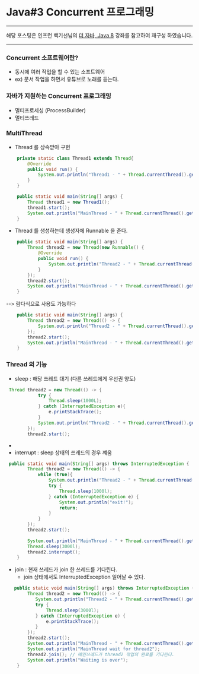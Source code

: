 # Java#3 Concurrent 프로그래밍 

---

해당 포스팅은 인프런 백기선님의 [더 자바, Java 8](https://www.whiteship.me/courses/) 강좌를 참고하여 재구성 하였습니다.

---

### Concurrent 소프트웨어란?
- 동시에 여러 작업을 할 수 있는 소프트웨어 
- ex) 문서 작업을 하면서 유튜브로 노래를 듣는다. 

### 자바가 지원하는 Concurrent 프로그래밍 
- 멀티프로세싱 (ProcessBuilder)
- 멀티쓰레드 

### MultiThread 
- Thread 를 상속받아 구현
```java
    private static class Thread1 extends Thread{
        @Override
        public void run() {
            System.out.println("Thread1 - " + Thread.currentThread().getName());
        }
    }

    public static void main(String[] args) {
        Thread thread1 = new Thread1();
        thread1.start();
        System.out.println("MainThread - " + Thread.currentThread().getName() );
    }
```
- Thread 를 생성하는데 생성자에 Runnable 을 준다. 
```java
    public static void main(String[] args) {
        Thread thread2 = new Thread(new Runnable() {
            @Override
            public void run() {
                System.out.println("Thread2 - " + Thread.currentThread().getName());
            }
        });
        thread2.start();
        System.out.println("MainThread - " + Thread.currentThread().getName() );
    }
```
--> 람다식으로 사용도 가능하다 
```java
    public static void main(String[] args) {
        Thread thread2 = new Thread(() -> {
            System.out.println("Thread2 - " + Thread.currentThread().getName());
        });
        thread2.start();
        System.out.println("MainThread - " + Thread.currentThread().getName() );
    }
```

### Thread 의 기능 
- sleep : 해당 쓰레드 대기 (다른 쓰레드에게 우선권 양도)
```java
 Thread thread2 = new Thread(() -> {
            try {
                Thread.sleep(1000L);
            } catch (InterruptedException e){
                e.printStackTrace();
            }
            System.out.println("Thread2 - " + Thread.currentThread().getName());
        });
        thread2.start();
```
- 
- interrupt : sleep 상태의 쓰레드의 경우 꺠움 
```java
 public static void main(String[] args) throws InterruptedException {
        Thread thread2 = new Thread(() -> {
            while (true){
                System.out.println("Thread2 - " + Thread.currentThread().getName());
                try {
                    Thread.sleep(1000l);
                } catch (InterruptedException e) {
                    System.out.println("exit!");
                    return;
                }
            }
        });
        thread2.start();
        
        System.out.println("MainThread - " + Thread.currentThread().getName() );
        Thread.sleep(3000l);
        thread2.interrupt();
    }
```
- join : 현재 쓰레드가 join 한 쓰레드를 기다린다.
    - join 상태에서도 InterruptedException 일어날 수 있다. 
```java
   public static void main(String[] args) throws InterruptedException {
        Thread thread2 = new Thread(() -> {
           System.out.println("Thread2 - " + Thread.currentThread().getName());
           try {
               Thread.sleep(3000l);
           } catch (InterruptedException e) {
               e.printStackTrace();
           }
        });
        thread2.start();
        System.out.println("MainThread - " + Thread.currentThread().getName() );
        System.out.println("MainThread wait for thread2");
        thread2.join(); // 메인쓰레드가 thread2 작업의 완료를 기다린다. 
        System.out.println("Waiting is over");
    }
```

 

